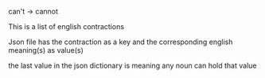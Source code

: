 can't -> cannot

This is a list of english contractions

Json file has the contraction as a key and the corresponding english meaning(s) as value(s)

the last value in the json dictionary is <noun> meaning any noun can hold that value
